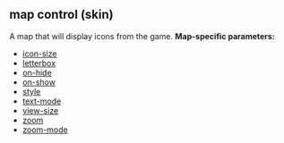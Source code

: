 ## map control (skin)


A map that will display icons from the game.
**Map-specific parameters:**
*   [icon-size](/%7Bskin%7D/param/icon-size)
*   [letterbox](/%7Bskin%7D/param/letterbox)
*   [on-hide](/%7Bskin%7D/param/on-hide)
*   [on-show](/%7Bskin%7D/param/on-show)
*   [style](/%7Bskin%7D/param/style)
*   [text-mode](/%7Bskin%7D/param/text-mode)
*   [view-size](/%7Bskin%7D/param/view-size)
*   [zoom](/%7Bskin%7D/param/zoom)
*   [zoom-mode](/%7Bskin%7D/param/zoom-mode)